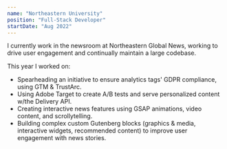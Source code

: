 ```yaml
---
name: "Northeastern University"
position: "Full-Stack Developer"
startDate: "Aug 2022"
---
```


I currently work in the newsroom at Northeastern Global News, working to drive user engagement and continually maintain a large codebase.

This year I worked on:

- Spearheading an initiative to ensure analytics tags' GDPR compliance, using GTM & TrustArc.
- Using Adobe Target to create A/B tests and serve personalized content w/the Delivery API.
- Creating interactive news features using GSAP animations, video content, and scrollytelling.
- Building complex custom Gutenberg blocks (graphics & media, interactive widgets, recommended content) to improve user engagement with news stories.
